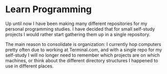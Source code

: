 # Learn Programming

Up until now I have been making many different repositories for my personal
programming studies. I have decided that for small self-study projects I would
rather start gathering them up in a single repository.

The main reason to consolidate is organization: I currently hop computers
pretty often due to working at Terminal.com, and with a single repo for my
self-study I will no longer need to remember which projects are on which
machines, or think about the different directory structures I happened to use
in different places.
